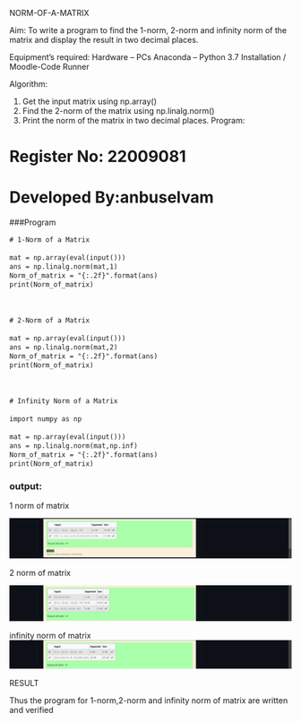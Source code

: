 NORM-OF-A-MATRIX

Aim:
To write a program to find the 1-norm, 2-norm and infinity norm of the matrix and display the result in two decimal places.

Equipment’s required:
Hardware – PCs
Anaconda – Python 3.7 Installation / Moodle-Code Runner
 
 Algorithm:
1. Get the input matrix using np.array()   
2. Find the 2-norm of the matrix using np.linalg.norm()
3. Print the norm of the matrix in two decimal places.
Program:
# Register No: 22009081
# Developed By:anbuselvam
###Program
```
# 1-Norm of a Matrix

mat = np.array(eval(input()))
ans = np.linalg.norm(mat,1)
Norm_of_matrix = "{:.2f}".format(ans)
print(Norm_of_matrix)



# 2-Norm of a Matrix

mat = np.array(eval(input()))
ans = np.linalg.norm(mat,2)
Norm_of_matrix = "{:.2f}".format(ans)
print(Norm_of_matrix)



# Infinity Norm of a Matrix

import numpy as np

mat = np.array(eval(input()))
ans = np.linalg.norm(mat,np.inf)
Norm_of_matrix = "{:.2f}".format(ans)
print(Norm_of_matrix)
```

### output:
 1 norm of matrix

 ![output](/1%20norm%20of%20matrix.png)

 2 norm of matrix

 ![output](/2norm%20of%20matrix.png)

infinity norm of matrix
![output](/Screenshot%20(79).png)

RESULT

Thus the program for 1-norm,2-norm and infinity norm of matrix are written and verified
